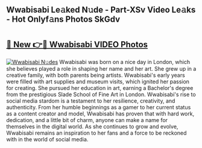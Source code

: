 ## Wwabisabi Le𝚊ked N𝚞de - Part-XSv Video Le𝚊ks - Hot Onlyf𝚊ns Photos SkGdv

# <h2><a href="http://ab85646.deff.icu/?id=Wwabisabi">🔗 New 👉🔴 Wwabisabi VIDEO Photos</a></h2>

[![Wwabisabi N𝚞des](https://i.imgur.com/rIISA9y.gif)](http://ab85646.deff.icu/?id=Wwabisabi)
Wwabisabi was born on a nice day in London, which she believes played a role in shaping her name and her art. She grew up in a creative family, with both parents being artists. Wwabisabi's early years were filled with art supplies and museum visits, which ignited her passion for creating. She pursued her education in art, earning a Bachelor's degree from the prestigious Slade School of Fine Art in London. Wwabisabi's rise to social media stardom is a testament to her resilience, creativity, and authenticity. From her humble beginnings as a gamer to her current status as a content creator and model, Wwabisabi has proven that with hard work, dedication, and a little bit of charm, anyone can make a name for themselves in the digital world. As she continues to grow and evolve, Wwabisabi remains an inspiration to her fans and a force to be reckoned with in the world of social media.
